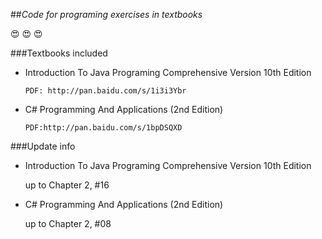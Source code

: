 ##*Code for programing exercises in textbooks*

:heart_eyes: :heart_eyes: :heart_eyes:


###Textbooks included

- Introduction To Java Programing Comprehensive Version 10th Edition 

    `PDF: http://pan.baidu.com/s/1i3i3Ybr`

- C# Programming And Applications (2nd Edition)


  `PDF:http://pan.baidu.com/s/1bpDSQXD`

###Update info

- Introduction To Java Programing Comprehensive Version 10th Edition

  up to Chapter 2, #16

- C# Programming And Applications (2nd Edition)

  up to Chapter 2, #08